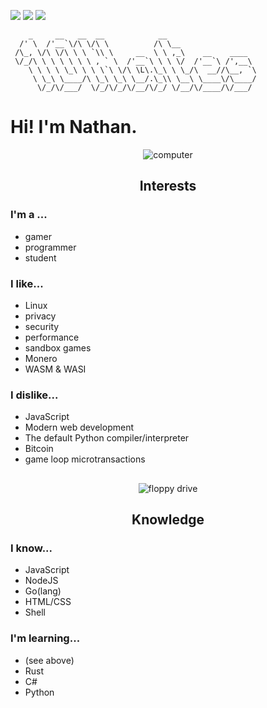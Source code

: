 ![](https://komarev.com/ghpvc/?username=10Nates&style=flat-square)
![](https://gitwar.herokuapp.com/badge?style=flat-square&username=10Nates)
![](https://custom-icon-badges.demolab.com/github/followers/10nates?logo=person-add)

```fix
    _     __   __  __            __                     
  /' \  /'__`\/\ \/\ \          /\ \__                  
 /\_, \/\ \/\ \ \ `\\ \     __  \ \ ,_\    __    ____   
 \/_/\ \ \ \ \ \ \ , ` \  /'__`\ \ \ \/  /'__`\ /',__\  
    \ \ \ \ \_\ \ \ \`\ \/\ \L\.\_\ \ \_/\  __//\__, `\ 
     \ \_\ \____/\ \_\ \_\ \__/.\_\\ \__\ \____\/\____/ 
      \/_/\/___/  \/_/\/_/\/__/\/_/ \/__/\/____/\/___/  
```
# Hi! I'm Nathan.

<div align="center">
  
  ![computer](https://logmyip.com/src/unlog/computer.webp)
  ## Interests
  
</div>

### I'm a ...
- gamer 
- programmer
- student

### I like...
- Linux 
- privacy
- security
- performance
- sandbox games
- Monero
- WASM & WASI

### I dislike...
- JavaScript
- Modern web development
- The default Python compiler/interpreter
- Bitcoin
- game loop microtransactions

<div align="center">
  
  ## 
  ![floppy drive](https://logmyip.com/src/unlog/floppy.webp)
  ## Knowledge
  
</div>

### I know...
- JavaScript
- NodeJS
- Go(lang)
- HTML/CSS
- Shell

### I'm learning...
- (see above)
- Rust
- C#
- Python 
